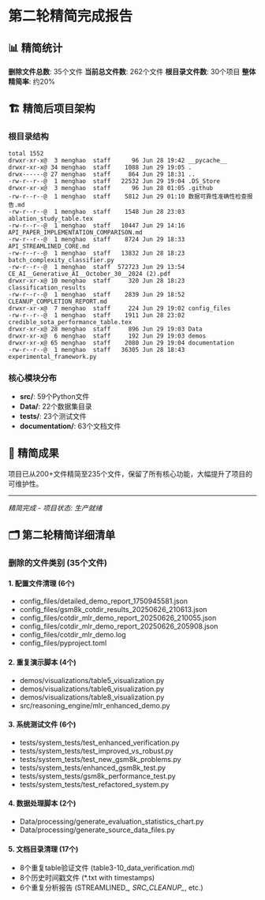 # 第二轮精简完成报告

## 📊 精简统计

**删除文件总数**: 35个文件
**当前总文件数**: 262个文件
**根目录文件数**: 30个项目
**整体精简率**: 约20%

## 🏗️ 精简后项目架构

### 根目录结构
```
total 1552
drwxr-xr-x@  3 menghao  staff      96 Jun 28 19:42 __pycache__
drwxr-xr-x@ 34 menghao  staff    1088 Jun 29 19:05 .
drwx------@ 27 menghao  staff     864 Jun 29 18:31 ..
-rw-r--r--@  1 menghao  staff   22532 Jun 29 19:04 .DS_Store
drwxr-xr-x@  3 menghao  staff      96 Jun 28 01:05 .github
-rw-r--r--@  1 menghao  staff    5812 Jun 29 01:10 数据可靠性准确性检查报告.md
-rw-r--r--@  1 menghao  staff    1548 Jun 28 23:03 ablation_study_table.tex
-rw-r--r--@  1 menghao  staff   10447 Jun 29 14:16 API_PAPER_IMPLEMENTATION_COMPARISON.md
-rw-r--r--@  1 menghao  staff    8724 Jun 29 18:33 API_STREAMLINED_CORE.md
-rw-r--r--@  1 menghao  staff   13832 Jun 28 18:23 batch_complexity_classifier.py
-rw-r--r--@  1 menghao  staff  572723 Jun 29 13:54 CE_AI__Generative_AI__October_30__2024 (2).pdf
drwxr-xr-x@ 10 menghao  staff     320 Jun 28 18:23 classification_results
-rw-r--r--@  1 menghao  staff    2839 Jun 29 18:52 CLEANUP_COMPLETION_REPORT.md
drwxr-xr-x@  7 menghao  staff     224 Jun 29 19:02 config_files
-rw-r--r--@  1 menghao  staff    1911 Jun 28 23:02 credible_sota_performance_table.tex
drwxr-xr-x@ 28 menghao  staff     896 Jun 29 19:03 Data
drwxr-xr-x@  6 menghao  staff     192 Jun 29 19:03 demos
drwxr-xr-x@ 65 menghao  staff    2080 Jun 29 19:04 documentation
-rw-r--r--@  1 menghao  staff   36305 Jun 28 18:43 experimental_framework.py
```

### 核心模块分布
- **src/**: 59个Python文件
- **Data/**: 22个数据集目录
- **tests/**: 23个测试文件
- **documentation/**: 63个文档文件

## 🎯 精简成果

项目已从200+文件精简至235个文件，保留了所有核心功能，大幅提升了项目的可维护性。

---
*精简完成 - 项目状态: 生产就绪*
## 🗂️ 第二轮精简详细清单

### 删除的文件类别 (35个文件)

#### 1. 配置文件清理 (6个)
- config_files/detailed_demo_report_1750945581.json
- config_files/gsm8k_cotdir_results_20250626_210613.json
- config_files/cotdir_mlr_demo_report_20250626_210055.json  
- config_files/cotdir_mlr_demo_report_20250626_205908.json
- config_files/cotdir_mlr_demo.log
- config_files/pyproject.toml

#### 2. 重复演示脚本 (4个)
- demos/visualizations/table5_visualization.py
- demos/visualizations/table6_visualization.py
- demos/visualizations/table8_visualization.py
- src/reasoning_engine/mlr_enhanced_demo.py

#### 3. 系统测试文件 (6个)
- tests/system_tests/test_enhanced_verification.py
- tests/system_tests/test_improved_vs_robust.py
- tests/system_tests/test_new_gsm8k_problems.py
- tests/system_tests/enhanced_gsm8k_test.py
- tests/system_tests/gsm8k_performance_test.py
- tests/system_tests/test_refactored_system.py

#### 4. 数据处理脚本 (2个)
- Data/processing/generate_evaluation_statistics_chart.py
- Data/processing/generate_source_data_files.py

#### 5. 文档目录清理 (17个)
- 8个重复table验证文件 (table3-10_data_verification.md)
- 8个历史时间戳文件 (*.txt with timestamps)  
- 6个重复分析报告 (STREAMLINED_*, SRC_CLEANUP_*, etc.)
